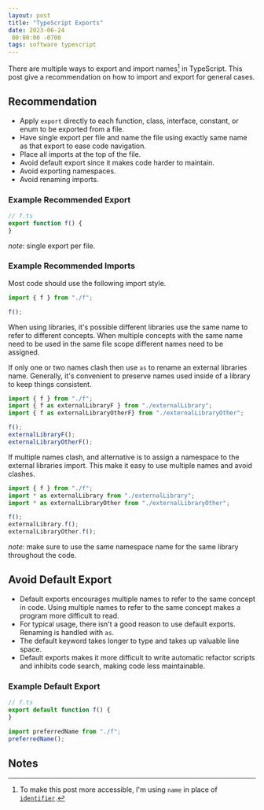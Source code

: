 ```yaml
---
layout: post
title: "TypeScript Exports"
date: 2023-06-24
 00:00:00 -0700
tags: software typescript
---
```


There are multiple ways to export and import names[^name-identifier] in TypeScript. This post give a recommendation on how to import and export for general cases.

## Recommendation

- Apply `export` directly to each function, class, interface, constant, or enum to be exported from a file.
- Have single export per file and name the file using exactly same name as that export to ease code navigation.
- Place all imports at the top of the file.
- Avoid default export since it makes code harder to maintain.
- Avoid exporting namespaces.
- Avoid renaming imports.

### Example Recommended Export

```typescript
// f.ts
export function f() {
}
```

_note_: single export per file.

### Example Recommended Imports

Most code should use the following import style.

```typescript
import { f } from "./f";

f();
```

When using libraries, it's possible different libraries use the same name to refer to different concepts. When multiple concepts with the same name need to be used in the same file scope different names need to be assigned.

If only one or two names clash then use `as` to rename an external libraries name. Generally, it's convenient to preserve names used inside of a library to keep things consistent.

```typescript
import { f } from "./f";
import { f as externalLibraryF } from "./externalLibrary";
import { f as externalLibraryOtherF} from "./externalLibraryOther";

f();
externalLibraryF();
externalLibraryOtherF();
```

If multiple names clash, and alternative is to assign a namespace to the external libraries import. This make it easy to use multiple names and avoid clashes.

```typescript
import { f } from "./f";
import * as externalLibrary from "./externalLibrary";
import * as externalLibraryOther from "./externalLibraryOther";

f();
externalLibrary.f();
externalLibraryOther.f();
```

_note_: make sure to use the same namespace name for the same library throughout the code.

## Avoid Default Export

- Default exports encourages multiple names to refer to the same concept in code. Using multiple names to refer to the same concept makes a program more difficult to read.
- For typical usage, there isn't a good reason to use default exports. Renaming is handled with `as`.
- The default keyword takes longer to type and takes up valuable line space.
- Default exports makes it more difficult to write automatic refactor scripts and inhibits code search, making code less maintainable.

### Example Default Export

```typescript
// f.ts
export default function f() {
}
```

```typescript
import preferredName from "./f";
preferredName();
```


## Notes

[^name-identifier]: To make this post more accessible, I'm using `name` in place of [`identifier`](https://en.wikipedia.org/wiki/Identifier_(computer_languages)).
